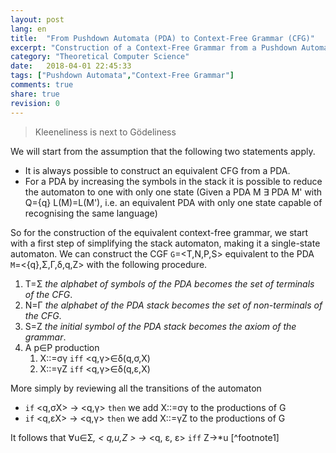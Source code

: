 ```yaml
---
layout: post
lang: en
title:  "From Pushdown Automata (PDA) to Context-Free Grammar (CFG)"
excerpt: "Construction of a Context-Free Grammar from a Pushdown Automata"
category: "Theoretical Computer Science"
date:   2018-04-01 22:45:33
tags: ["Pushdown Automata","Context-Free Grammar"]
comments: true
share: true
revision: 0
---
```

   
> Kleeneliness is next to Gödeliness 

We will start from the assumption that the following two statements apply.

* It is always possible to construct an equivalent CFG from a PDA.
* For a PDA by increasing the symbols in the stack it is possible to reduce the automaton to one with only one state (Given a PDA M &exist; PDA M' with Q={q} L(M)=L(M'), i.e. an equivalent PDA with only one state capable of recognising the same language) 

So for the construction of the equivalent context-free grammar, we start with a first step of simplifying the stack automaton, making it a single-state automaton.
We can construct the CGF `G`=<T,N,P,S> equivalent to the PDA `M`=<{q},&Sigma;,&Gamma;,&delta;,q,Z> with the following procedure.

1. T=&Sigma; *the alphabet of symbols of the PDA becomes the set of terminals of the CFG*.
2. N=&Gamma; *the alphabet of the PDA stack becomes the set of non-terminals of the CFG*.
3. S=Z *the initial symbol of the PDA stack becomes the axiom of the grammar*.
4. A p&isin;P production 
   1. X::=&sigma;&gamma; `iff` <q,&gamma;>&isin;&delta;(q,&sigma;,X) 
   2. X::=&gamma;Z `iff` <q,&gamma;>&isin;&delta;(q,&epsilon;,X)

More simply by reviewing all the transitions of the automaton 

* `if` <q,&sigma;X> -> <q,&gamma;> `then` we add X::=&sigma;&gamma; to the productions of G
* `if` <q,&epsilon;X> -> <q,&gamma;> `then` we add X::=&gamma;Z to the productions of G

It follows that &forall;u&isin;&Sigma;*, < q,u,Z > &rarr;* <q, &epsilon;, &epsilon;> `iff` Z&rarr;*u [^footnote1]